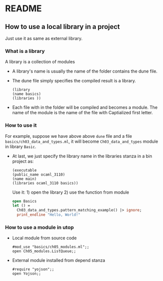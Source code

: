 # README

## How to use a local library in a project

Just use it as same as external library.

### What is a library

A library is a collection of modules

- A library's name is usually the name of the folder contains the dune file.
- The dune file simply specifies the compiled result is a library.

  ```dune
  (library
  (name basics)
  (libraries ))
  ```

- Each file with in the folder will be compiled and becomes a module. The name of the module is the name of the file with Captialized first letter.

### How to use it

For example, suppose we have above above `dune` file and a file `basics/ch03_data_and_types.ml`, it will become `Ch03_data_and_types` module in library `Basic`.

- At last, we just specify the library name in the libraries stanza in a bin project as:

  ```dune
  (executable
  (public_name ocaml_3110)
  (name main)
  (libraries ocaml_3110 basics))
  ```

  Use it: 1) open the library 2) use the function from module

  ```ocaml
  open Basics
  let () =
    Ch03_data_and_types.pattern_matching_example() |> ignore;
    print_endline "Hello, World!"
  ```

### How to use a module in utop

- Local module from source code

  ```utop
  #mod_use "basics/ch05_modules.ml";;
  open Ch05_modules.ListQueue;;
  ```

- External module installed from depend stanza
  ```utop
  #require "yojson";;
  open Yojson;;
  ```
